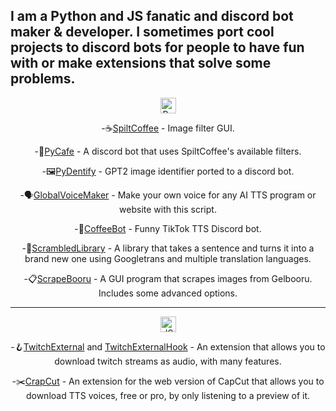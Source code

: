 ## I am a Python and JS fanatic and discord bot maker & developer. I sometimes port cool projects to discord bots for people to have fun with or make extensions that solve some problems.

<div align='center'>
  <img src="https://api.jm26.net/badge/beta?g&label=Python&icon=f3e2&message=Projects&color=1800cc&format=jpg" height="25px" alt="Python Projects">  
  
  -☕[SpiltCoffee](https://github.com/AllSpaghettiNoCode/SpiltCoffee) - Image filter GUI.
  
  -🍵[PyCafe](https://github.com/AllSpaghettiNoCode/PyCafe) - A discord bot that uses SpiltCoffee's available filters.

  -🖼️[PyDentify](https://github.com/AllSpaghettiNoCode/PyDentify) - GPT2 image identifier ported to a discord bot.

  -🗣️[GlobalVoiceMaker](https://github.com/AllSpaghettiNoCode/GlobalVoiceMaker) - Make your own voice for any AI TTS program or website with this script.

  -🎵[CoffeeBot](https://github.com/AllSpaghettiNoCode/CoffeeBot) - Funny TikTok TTS Discord bot.

  -🍳[ScrambledLibrary](https://github.com/AllSpaghettiNoCode/ScrambledLibrary) - A library that takes a sentence and turns it into a brand new one using Googletrans and multiple translation languages.

  -📋[ScrapeBooru](https://github.com/AllSpaghettiNoCode/ScrapeBooru) - A GUI program that scrapes images from Gelbooru. Includes some advanced options.

---

<img src="https://api.jm26.net/badge?g&label=JS&icon=f3b8&message=Projects&color=F1FF00" height="25px" alt="JS Projects">

-🪝[TwitchExternal](https://github.com/AllSpaghettiNoCode/TwitchExternal) and [TwitchExternalHook](https://github.com/AllSpaghettiNoCode/TwitchExternal/tree/hook) - An extension that allows you to download twitch streams as audio, with many features.

-✂️[CrapCut](https://github.com/AllSpaghettiNoCode/CrapCut) - An extension for the web version of CapCut that allows you to download TTS voices, free or pro, by only listening to a preview of it.

</div>
